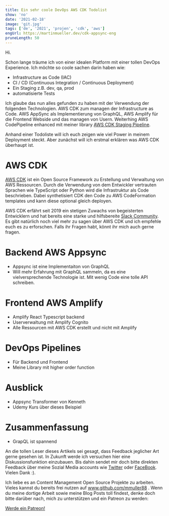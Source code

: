 ```yaml
---
title: Ein sehr coole DevOps AWS CDK Todolist
show: 'no'
date: '2021-02-18'
image: 'git.jpg'
tags: ['de', '2021', 'projen', 'cdk', 'aws']
engUrl: https://martinmueller.dev/cdk-appsync-eng
pruneLength: 50
---
```


Hi.

Schon lange träume ich von einer idealen Platform mit einer tollen DevOps Experience. Ich möchte so coole sachen darin haben wie:
* Infrastructure as Code (IAC)
* CI / CD (Continuous Integration / Continuous Deployment)
* Ein Staging z.B. dev, qa, prod
* automatisierte Tests

Ich glaube das nun alles gefunden zu haben mit der Verwendung der folgenden Technologien. AWS CDK zum managen der Infrastructure as Code. AWS AppSync als Implementierung von GraphQL, AWS Amplify für die Frontend Webside und das managen von Usern. Weiterhing AWS CodePipeline enhanced mit meiner library [AWS CDK Staging Pipeline](https://github.com/mmuller88/aws-cdk-staging-pipeline).

Anhand einer Todoliste will ich euch zeigen wie viel Power in meinem Deployment steckt. Aber zunächst will ich erstmal erklären was AWS CDK überhaupt ist.

# AWS CDK
[AWS CDK](https://github.com/aws/aws-cdk) ist ein Open Source Framework zu Erstellung und Verwaltung von AWS Ressourcen. Durch die Verwendung von dem Entwickler vertrauten Sprachen wie TypeScript oder Python wird die Infrastruktur als Code beschrieben. Dabei synthetisiert CDK den Code zu AWS CodeFormation templates und kann diese optional gleich deployen.

AWS CDK erfährt seit 2019 ein stetigen Zuwachs von begeisterten Entwicklern und hat bereits eine starke und hilfsbereite [Slack Community](https://cdk-dev.slack.com). Es gibt natürlich noch viel mehr zu sagen über AWS CDK und ich empfehle euch es zu erforschen. Falls ihr Fragen habt, könnt ihr mich auch gerne fragen.

# Backend AWS Appsync
* Appsync ist eine Implementaiton von GraphQL
* Will mehr Erfahrung mit GraphQL sammeln, da es eine vielversprechende Technologie ist. Mit wenig Code eine tolle API schreiben.

# Frontend AWS Amplify
* Amplify React Typescript backend
* Userverwaltung mit Amplify Cognito
* Alle Ressourcen mit AWS CDK erstellt und nicht mit Amplify

# DevOps Pipelines
* Für Backend und Frontend
* Meine Library mit higher order function

# Ausblick
* Appsync Transformer von Kenneth
* Udemy Kurs über dieses Beispiel

# Zusammenfassung
* GrapQL ist spannend

An die tollen Leser dieses Artikels sei gesagt, dass Feedback jeglicher Art gerne gesehen ist. In Zukunft werde ich versuchen hier eine Diskussionsfunktion einzubauen. Bis dahin sendet mir doch bitte direkten Feedback über meine Sozial Media accounts wie [Twitter](https://twitter.com/MartinMueller_) oder [FaceBook](https://www.facebook.com/martin.muller.10485). Vielen Dank :).

Ich liebe es an Content Management Open Source Projekte zu arbeiten. Vieles kannst du bereits frei nutzen auf www.github.com/mmuller88 . Wenn du meine dortige Arbeit sowie meine Blog Posts toll findest, denke doch bitte darüber nach, mich zu unterstützen und ein Patreon zu werden:

<a href="https://www.patreon.com/bePatron?u=29010217" data-patreon-widget-type="become-patron-button">Werde ein Patreon!</a><script async src="https://c6.patreon.com/becomePatronButton.bundle.js"></script>